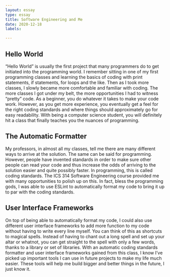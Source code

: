 ```yaml
---
layout: essay
type: essay
title: Software Engineering and Me
date: 2020-12-18
labels:

---
```


## Hello World
 “Hello World” is usually the first project that many programmers do to get initiated into the programming world. I remember sitting in one of my first programming classes and learning the basics of coding with print statements, if statements, for loops and the like. Then as I took more classes, I slowly became more comfortable and familiar with coding. The more classes I got under my belt, the more opportunities I had to witness “pretty” code. As a beginner, you do whatever it takes to make your code work. However, as you get more experience, you eventually get a feel for the right coding standards and where things should approximately go for easy readability. With being a computer science student, you will definitely hit a class that finally teaches you the nuances of programming. 

## The Automatic Formatter
My professors, in almost all my classes, tell me there are many different ways to arrive at the solution. The same can be said for programming. However, people have invented standards in order to make sure other people can read your code and thus increase the odds of arriving to the solution easier and quite possibly faster. In programming, this is called coding standards. The ICS 314 Software Engineering course provided me with many opportunities to polish up on this. In fact, bless the programming gods, I was able to use ESLint to automatically format my code to bring it up to par with the coding standards.

## User Interface Frameworks
On top of being able to automatically format my code, I could also use different user interface frameworks to add more function to my code without having to write every line myself. You can think of this as shortcuts to magical spells. Instead of having to chant out a long spell and set up your altar or whatnot, you can get straight to the spell with only a few words, thanks to a library or set of libraries. With an automatic coding standards formatter and user interface frameworks gained from this class, I know I’ve picked up important tools I can use in future projects to make my life much easier. These tools will help me build bigger and better things in the future, I just know it.  

